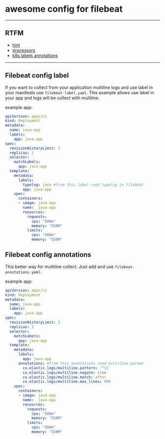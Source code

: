# awesome config for filebeat
-----
## RTFM

- [hint](https://www.elastic.co/guide/en/beats/filebeat/current/configuration-autodiscover-hints.html)
- [processors](https://www.elastic.co/guide/en/beats/filebeat/current/defining-processors.html)
- [k8s labels annotations](https://kubernetes.io/docs/reference/labels-annotations-taints/)
-----

## Filebeat config label

If you want to collect from your application multiline logs and use label in your manifests use `filebeat-label.yaml`. This example allows use label in your app and logs will be collect with multiline.

example app:
```yaml
apiVersion: apps/v1
kind: Deployment
metadata:
  name: java-app
  labels:
    app: java-app
spec:
  revisionHistoryLimit: 2
  replicas: 1
  selector:
    matchLabels:
      app: java-app
  template:
    metadata:
      labels:
        typelog: java #from this label read typelog in filebeat
        app: java-app
    spec:
      containers:
      - image: java-app
        name:  java-app
        resources:
          requests:
            cpu: "500m"
            memory: "550M"
          limits:
            cpu: "500m"
            memory: "550M"
```

## Filebeat config annotations

This better way for multiline collect. Just add and use `filebeat-annotations.yaml`. 

example app:

```yaml
apiVersion: apps/v1
kind: Deployment
metadata:
  name: java-app
  labels:
    app: java-app
spec:
  revisionHistoryLimit: 2
  replicas: 1
  selector:
    matchLabels:
      app: java-app
  template:
    metadata:
      labels:
        app: java-app
      annotations: #from this annotations read multiline params
        co.elastic.logs/multiline.pattern: '^\['
        co.elastic.logs/multiline.negate: true
        co.elastic.logs/multiline.match: after
        co.elastic.logs/multiline.max_lines: 500
    spec:
      containers:
      - image: java-app
        name:  java-app
        resources:
          requests:
            cpu: "500m"
            memory: "550M"
          limits:
            cpu: "500m"
            memory: "550M"
```